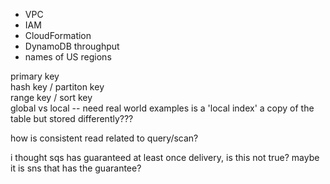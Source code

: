 * VPC
* IAM
* CloudFormation
* DynamoDB throughput
* names of US regions

primary key   
hash key / partiton key  
range key / sort key  
global vs local -- need real world examples
is a 'local index' a copy of the table but stored differently???

how is consistent read related to query/scan?

i thought sqs has guaranteed at least once delivery, is this not true?
maybe it is sns that has the guarantee? 
